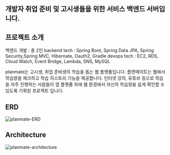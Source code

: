## 개발자 취업 준비 및 고시생들을 위한 서비스 백엔드 서버입니다.

## 프로젝트 소개
백엔드 개발 : 총 2인
backend tech : Spring Boot, Spring Data JPA, Spring Security,Spring MVC, Hibernate, Oauth2, Gradle
devops tech : EC2, RDS, Cloud Watch, Event Bridge, Lambda, SNS, MySQL

planmate는 고시생, 취업 준비생의 학습을 돕는 웹 플랫폼입니다.  플랜메이트는 웹에서 학습량을 체크하고 학습 히스토리 기능을 제공합니다.
인터넷 강의, 유튜브 등으로 학습을 자주 진행하는 사람들이 앱 플랫폼 외에 웹 환경에서 자신의 학습량을 쉽게 확인할 수 있도록 기획된 프로젝트 입니다.

## ERD
![planmate-ERD](https://github.com/PlanMateProj/back-end/assets/80220062/25087616-9194-4150-9b23-96e073cefe91)

## Architecture
![planmate-architecture](https://github.com/PlanMateProj/back-end/assets/80220062/df68f84b-3411-4642-b91d-9549c2d8ecc0)

